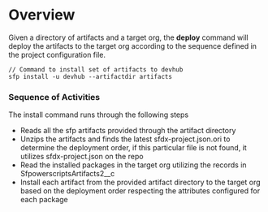 # Overview

Given a directory of artifacts and a target org, the **deploy** command will deploy the artifacts to the target org according to the sequence defined in the project configuration file.

```
// Command to install set of artifacts to devhub
sfp install -u devhub --artifactdir artifacts
```

### Sequence of Activities

The install command runs through the following steps

* Reads all the sfp artifacts provided through the artifact directory
* Unzips the artifacts and finds the latest sfdx-project.json.ori to determine the deployment order, if this particular file is not found,  it utilizes sfdx-project.json on the repo
* Read the  installed packages in the target org utilizing the records in SfpowerscriptsArtifacts2\_\_c
* Install each artifact  from the provided artifact directory to the target org based on the deployment order  respecting the attributes configured for each package

